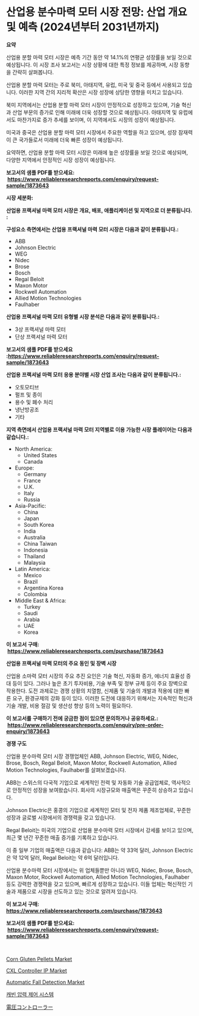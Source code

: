 <p><h1>산업용 분수마력 모터 시장 전망: 산업 개요 및 예측 (2024년부터 2031년까지)</h1></p><p><strong>요약</strong></p>
<p><p>산업용 분할 마력 모터 시장은 예측 기간 동안 약 14.1%의 연평균 성장률을 보일 것으로 예상됩니다. 이 시장 조사 보고서는 시장 상황에 대한 특정 정보를 제공하며, 시장 동향을 간략히 살펴봅니다. </p><p>산업용 분할 마력 모터는 주로 북미, 아태지역, 유럽, 미국 및 중국 등에서 사용되고 있습니다. 이러한 지역 간의 지리적 확산은 시장 성장에 상당한 영향을 미치고 있습니다.</p><p>북미 지역에서는 산업용 분할 마력 모터 시장이 안정적으로 성장하고 있으며, 기술 혁신과 산업 부문의 증가로 인해 미래에 더욱 성장할 것으로 예상됩니다. 아태지역 및 유럽에서도 마찬가지로 증가 추세를 보이며, 이 지역에서도 시장의 성장이 예상됩니다.</p><p>미국과 중국은 산업용 분할 마력 모터 시장에서 주요한 역할을 하고 있으며, 성장 잠재력이 큰 국가들로서 미래에 더욱 빠른 성장이 예상됩니다.</p><p>요약하면, 산업용 분할 마력 모터 시장은 미래에 높은 성장률을 보일 것으로 예상되며, 다양한 지역에서 안정적인 시장 성장이 예상됩니다.</p></p>
<p><strong>보고서의 샘플 PDF를 받으세요: &nbsp;<a href="https://www.reliableresearchreports.com/enquiry/request-sample/1873643">https://www.reliableresearchreports.com/enquiry/request-sample/1873643</a></strong></p>
<p><strong>시장 세분화:</strong></p>
<p><strong> 산업용 프랙셔널 마력 모터 시장은 개요, 배포, 애플리케이션 및 지역으로 더 분류됩니다. :</strong></p>
<p><strong>구성요소 측면에서는 산업용 프랙셔널 마력 모터 시장은 다음과 같이 분류됩니다.:</strong></p>
<p><ul><li>ABB</li><li>Johnson Electric</li><li>WEG</li><li>Nidec</li><li>Brose</li><li>Bosch</li><li>Regal Beloit</li><li>Maxon Motor</li><li>Rockwell Automation</li><li>Allied Motion Technologies</li><li>Faulhaber</li></ul></p>
<p><strong> 산업용 프랙셔널 마력 모터 유형별 시장 분석은 다음과 같이 분류됩니다.:</strong></p>
<p><ul><li>3상 프랙셔널 마력 모터</li><li>단상 프랙셔널 마력 모터</li></ul></p>
<p><strong>보고서의 샘플 PDF를 받으세요 :<a href="https://www.reliableresearchreports.com/enquiry/request-sample/1873643">https://www.reliableresearchreports.com/enquiry/request-sample/1873643</a></strong></p>
<p><strong> 산업용 프랙셔널 마력 모터 응용 분야별 시장 산업 조사는 다음과 같이 분류됩니다.:</strong></p>
<p><ul><li>오토모티브</li><li>펄프 및 종이</li><li>용수 및 폐수 처리</li><li>냉난방공조</li><li>기타</li></ul></p>
<p><strong>지역 측면에서 산업용 프랙셔널 마력 모터 지역별로 이용 가능한 시장 플레이어는 다음과 같습니다.:</strong></p>
<p><ul>
    <li>
        North America:
        <ul>
            <li>United States</li>
            <li>Canada</li>
        </ul>
    </li>
    <li>
        Europe:
        <ul>
            <li>Germany</li>
            <li>France</li>
            <li>U.K.</li>
            <li>Italy</li>
            <li>Russia</li>
        </ul>
    </li>
    <li>
        Asia-Pacific:
        <ul>
            <li>China</li>
            <li>Japan</li>
            <li>South Korea</li>
            <li>India</li>
            <li>Australia</li>
            <li>China Taiwan</li>
            <li>Indonesia</li>
            <li>Thailand</li>
            <li>Malaysia</li>
        </ul>
    </li>
    <li>
        Latin America:
        <ul>
            <li>Mexico</li>
            <li>Brazil</li>
            <li>Argentina Korea</li>
            <li>Colombia</li>
        </ul>
    </li>
    <li>
        Middle East & Africa:
        <ul>
            <li>Turkey</li>
            <li>Saudi</li>
            <li>Arabia</li>
            <li>UAE</li>
            <li>Korea</li>
        </ul>
    </li>
    </ul></p>
<p><strong>이 보고서 구매: &nbsp;<a href="https://www.reliableresearchreports.com/purchase/1873643">https://www.reliableresearchreports.com/purchase/1873643</a></strong></p>
<p><strong>산업용 프랙셔널 마력 모터의 주요 동인 및 장벽 시장</strong></p>
<p><p>산업용 소마력 모터 시장의 주요 추진 요인은 기술 혁신, 자동화 증가, 에너지 효율성 증대 등이 있다. 그러나 높은 초기 투자비용, 기술 부족 및 정부 규제 등이 주요 장벽으로 작용한다. 도전 과제로는 경쟁 상황의 치열함, 신제품 및 기술의 개발과 적용에 대한 빠른 요구, 환경규제의 강화 등이 있다. 이러한 도전에 대응하기 위해서는 지속적인 혁신과 기술 개발, 비용 절감 및 생산성 향상 등의 노력이 필요하다.</p></p>
<p><strong>이 보고서를 구매하기 전에 궁금한 점이 있으면 문의하거나 공유하세요.: &nbsp;<a href="https://www.reliableresearchreports.com/enquiry/pre-order-enquiry/1873643">https://www.reliableresearchreports.com/enquiry/pre-order-enquiry/1873643</a></strong></p>
<p><strong>경쟁 구도</strong></p>
<p><p>산업용 분수마력 모터 시장 경쟁업체인 ABB, Johnson Electric, WEG, Nidec, Brose, Bosch, Regal Beloit, Maxon Motor, Rockwell Automation, Allied Motion Technologies, Faulhaber를 살펴보겠습니다. </p><p>ABB는 스위스의 다국적 기업으로 세계적인 전력 및 자동화 기술 공급업체로, 역사적으로 안정적인 성장을 보여왔습니다. 회사의 시장규모와 매출액은 꾸준히 상승하고 있습니다. </p><p>Johnson Electric은 홍콩의 기업으로 세계적인 모터 및 전자 제품 제조업체로, 꾸준한 성장과 글로벌 시장에서의 경쟁력을 갖고 있습니다. </p><p>Regal Beloit는 미국의 기업으로 산업용 분수마력 모터 시장에서 강세를 보이고 있으며, 최근 몇 년간 꾸준한 매출 증가를 기록하고 있습니다. </p><p>이 중 일부 기업의 매출액은 다음과 같습니다: ABB는 약 33억 달러, Johnson Electric은 약 12억 달러, Regal Beloit는 약 6억 달러입니다. </p><p>산업용 분수마력 모터 시장에서는 위 업체들뿐만 아니라 WEG, Nidec, Brose, Bosch, Maxon Motor, Rockwell Automation, Allied Motion Technologies, Faulhaber 등도 강력한 경쟁력을 갖고 있으며, 빠르게 성장하고 있습니다. 이들 업체는 혁신적인 기술과 제품으로 시장을 선도하고 있는 것으로 알려져 있습니다.</p></p>
<p><strong>이 보고서 구매: &nbsp; <a href="https://www.reliableresearchreports.com/purchase/1873643">https://www.reliableresearchreports.com/purchase/1873643</a></strong></p>
<p><strong>보고서의 샘플 PDF를 받으세요: &nbsp;<a href="https://www.reliableresearchreports.com/enquiry/request-sample/1873643">https://www.reliableresearchreports.com/enquiry/request-sample/1873643</a></strong><strong></strong></p>
<p>&nbsp;</p>
<p><p><a href="https://mire-aunt-385.notion.site/Corn-Gluten-Pellets-Market-Size-and-Growth-Market-Segmentation-Regional-and-Country-Breakdowns-an-1cdfccd0c9824b9eb7369d23f20e2d00">Corn Gluten Pellets Market</a></p><p><a href="https://view.publitas.com/reportprime-1/cxl-controller-ip-market-share-market-new-trends-analysis-report-by-type-by-application-by-end-use-by-region-and-segment-forecasts-2024-2031/">CXL Controller IP Market</a></p><p><a href="https://github.com/mahnoor2003/Market-Research-Report-List-3/blob/main/automatic-fall-detection-market.md">Automatic Fall Detection Market</a></p><p><a href="https://github.com/vskv4779xr1/Market-Research-Report-List-1/blob/main/71337482763.md">캐빈 압력 제어 시스템</a></p><p><a href="https://medium.com/@barbarakss89/%E9%9B%BB%E5%9C%A7%E3%82%B3%E3%83%B3%E3%83%88%E3%83%AD%E3%83%BC%E3%83%A9%E3%83%BC%E5%B8%82%E5%A0%B4-2031%E5%B9%B4%E3%81%BE%E3%81%A7%E3%81%AE%E3%83%88%E3%83%AC%E3%83%B3%E3%83%89-%E4%BA%88%E6%B8%AC-%E7%AB%B6%E4%BA%89%E5%88%86%E6%9E%90-2c27d56a1905">電圧コントローラー</a></p></p>
